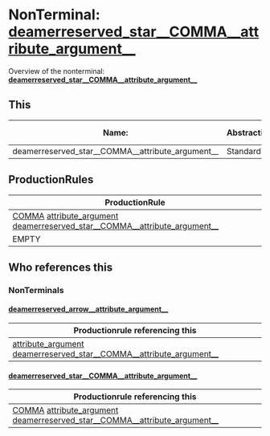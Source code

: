 # NonTerminal: **[deamerreserved_star__COMMA__attribute_argument__](./deamerreserved_star__COMMA__attribute_argument__.md)**

Overview of the nonterminal: **[deamerreserved_star__COMMA__attribute_argument__](./deamerreserved_star__COMMA__attribute_argument__.md)**



## This

| Name:                | Abstraction:    | Is Inlined |
| -------------------- | --------------- | ---------- |
| deamerreserved_star__COMMA__attribute_argument__ | Standard | Yes |



## ProductionRules

| ProductionRule |
| ---- |
| [COMMA](./../Lexicon/COMMA.md) [attribute_argument](./attribute_argument.md) [deamerreserved_star__COMMA__attribute_argument__](./deamerreserved_star__COMMA__attribute_argument__.md)  |
| EMPTY  |




## Who references this

### NonTerminals


#### [deamerreserved_arrow__attribute_argument__](./../Grammar/deamerreserved_arrow__attribute_argument__.md)

| Productionrule referencing this                      |
| ---------------------------------------------------- |
| [attribute_argument](./attribute_argument.md) [deamerreserved_star__COMMA__attribute_argument__](./deamerreserved_star__COMMA__attribute_argument__.md)  |


#### [deamerreserved_star__COMMA__attribute_argument__](./../Grammar/deamerreserved_star__COMMA__attribute_argument__.md)

| Productionrule referencing this                      |
| ---------------------------------------------------- |
| [COMMA](./../Lexicon/COMMA.md) [attribute_argument](./attribute_argument.md) [deamerreserved_star__COMMA__attribute_argument__](./deamerreserved_star__COMMA__attribute_argument__.md)  |



